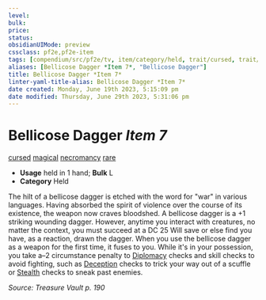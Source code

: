 ```yaml
---
level:
bulk:
price:
status:
obsidianUIMode: preview
cssclass: pf2e,pf2e-item
tags: [compendium/src/pf2e/tv, item/category/held, trait/cursed, trait/magical, trait/necromancy, trait/rare]
aliases: [Bellicose Dagger *Item 7*, "Bellicose Dagger"]
title: Bellicose Dagger *Item 7*
linter-yaml-title-alias: Bellicose Dagger *Item 7*
date created: Monday, June 19th 2023, 5:15:09 pm
date modified: Thursday, June 29th 2023, 5:31:06 pm
---
```


# Bellicose Dagger *Item 7*

[cursed](rules/traits/cursed-gmg.md) [magical](rules/traits/magical.md) [necromancy](rules/traits/necromancy.md) [rare](rules/traits/rare.md)  

- **Usage** held in 1 hand; **Bulk** L
- **Category** Held

The hilt of a bellicose dagger is etched with the word for "war" in various languages. Having absorbed the spirit of violence over the course of its existence, the weapon now craves bloodshed. A bellicose dagger is a +1 striking wounding dagger. However, anytime you interact with creatures, no matter the context, you must succeed at a DC 25 Will save or else find you have, as a reaction, drawn the dagger. When you use the bellicose dagger as a weapon for the first time, it fuses to you. While it's in your possession, you take a–2 circumstance penalty to [Diplomacy](compendium/skills.md#Diplomacy) checks and skill checks to avoid fighting, such as [Deception](compendium/skills.md#Deception) checks to trick your way out of a scuffle or [Stealth](compendium/skills.md#Stealth) checks to sneak past enemies.

*Source: Treasure Vault p. 190*
